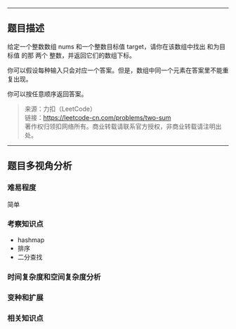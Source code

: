 ---

## 题目描述

给定一个整数数组 nums 和一个整数目标值 target，请你在该数组中找出 和为目标值 的那 两个 整数，并返回它们的数组下标。

你可以假设每种输入只会对应一个答案。但是，数组中同一个元素在答案里不能重复出现。

你可以按任意顺序返回答案。

> 来源：力扣（LeetCode）  
> 链接：https://leetcode-cn.com/problems/two-sum  
> 著作权归领扣网络所有。商业转载请联系官方授权，非商业转载请注明出处。  

----

## 题目多视角分析


### 难易程度
简单


### 考察知识点
- hashmap
- 排序
- 二分查找


### 时间复杂度和空间复杂度分析


### 变种和扩展



### 相关知识点
